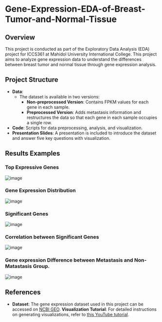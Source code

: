# Gene-Expression-EDA-of-Breast-Tumor-and-Normal-Tissue

## Overview
This project is conducted as part of the Exploratory Data Analysis (EDA) project for ICCS361 at Mahidol University International College. This project aims to analyze gene expression data to understand the differences between breast tumor and normal tissue through gene expression analysis.

## Project Structure
- **Data**:
  - The dataset is available in two versions:
    - **Non-preprocessed Version**: Contains FPKM values for each gene in each sample.
    - **Preprocessed Version**: Adds metastasis information and restructures the data so that each gene in each sample occupies a single row.
- **Code**: Scripts for data preprocessing, analysis, and visualization.
- **Presentation Slides**: A presentation is included to introduce the dataset and answer five key questions with visualization.
  
## Results Examples
### Top Expressive Genes
![image](https://github.com/user-attachments/assets/14357247-8478-4242-8d42-6e5a54d0b35d)

### Gene Expression Distribution 
![image](https://github.com/user-attachments/assets/08c4b6b0-6137-4394-b737-e58e6021f871)

### Significant Genes
![image](https://github.com/user-attachments/assets/23d8b028-6f79-41f9-b81b-8244c73a16d5)

### Correlation between Significant Genes
![image](https://github.com/user-attachments/assets/f92c63ac-7295-4fac-8224-7cfff25913d7)

### Gene expression Difference between Metastasis and Non-Matastasis Group.
![image](https://github.com/user-attachments/assets/046945e8-b629-4565-a463-8f0cfd10506c)

## References
- **Dataset**: The gene expression dataset used in this project can be accessed on [NCBI GEO](https://www.ncbi.nlm.nih.gov/geo/query/acc.cgi).
**Visualization Tutorial**: For detailed instructions on generating visualizations, refer to [this YouTube tutorial](https://www.youtube.com/watch?v=RukuTtiY4Sg).
